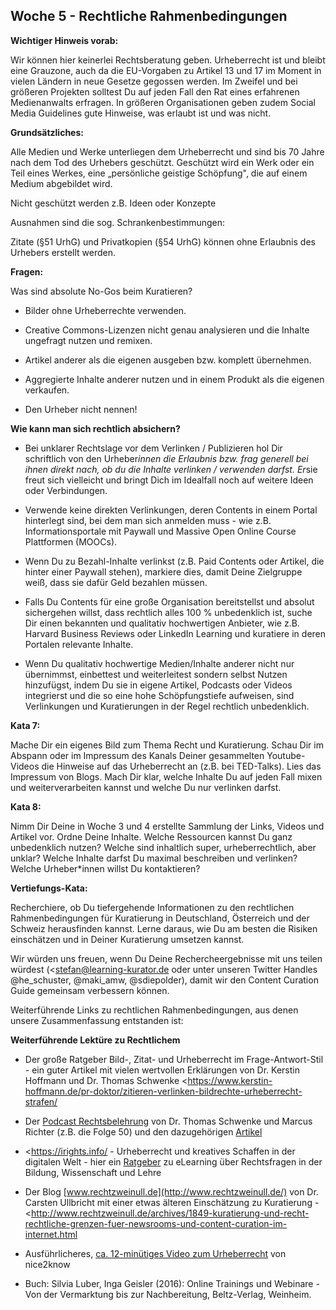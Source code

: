 ## Woche 5 - Rechtliche Rahmenbedingungen

 **Wichtiger Hinweis vorab:**

 Wir können hier keinerlei Rechtsberatung geben. Urheberrecht ist und bleibt eine Grauzone, auch da die EU-Vorgaben zu Artikel 13 und 17 im Moment in vielen Ländern in neue Gesetze gegossen werden. Im Zweifel und bei größeren Projekten solltest Du auf jeden Fall den Rat eines erfahrenen Medienanwalts erfragen. In größeren Organisationen geben zudem Social Media Guidelines gute Hinweise, was erlaubt ist und was nicht.

 **Grundsätzliches:**

 Alle Medien und Werke unterliegen dem Urheberrecht und sind bis 70 Jahre nach dem Tod des Urhebers geschützt. Geschützt wird ein Werk oder ein Teil eines Werkes, eine „persönliche geistige Schöpfung", die auf einem Medium abgebildet wird.

 Nicht geschützt werden z.B. Ideen oder Konzepte

 Ausnahmen sind die sog. Schrankenbestimmungen:

 Zitate (§51 UrhG) und Privatkopien (§54 UrhG) können ohne Erlaubnis
 des Urhebers erstellt werden.

 **Fragen:**

 Was sind absolute No-Gos beim Kuratieren?

-   Bilder ohne Urheberrechte verwenden.

-   Creative Commons-Lizenzen nicht genau analysieren und die Inhalte ungefragt nutzen und remixen.

-   Artikel anderer als die eigenen ausgeben bzw. komplett übernehmen.

-   Aggregierte Inhalte anderer nutzen und in einem Produkt als die eigenen verkaufen.

-   Den Urheber nicht nennen!


 **Wie kann man sich rechtlich absichern?**

-   Bei unklarer Rechtslage vor dem Verlinken / Publizieren hol Dir schriftlich von den Urheber*innen die Erlaubnis bzw. frag generell bei ihnen direkt nach, ob du die Inhalte verlinken / verwenden darfst. Er*sie freut sich vielleicht und bringt Dich im Idealfall noch auf weitere Ideen oder Verbindungen.

-   Verwende keine direkten Verlinkungen, deren Contents in einem Portal hinterlegt sind, bei dem man sich anmelden muss - wie z.B. Informationsportale mit Paywall und Massive Open Online Course Plattformen (MOOCs).

-   Wenn Du zu Bezahl-Inhalte verlinkst (z.B. Paid Contents oder Artikel, die hinter einer Paywall stehen), markiere dies, damit Deine Zielgruppe weiß, dass sie dafür Geld bezahlen müssen.

-   Falls Du Contents für eine große Organisation bereitstellst und absolut sichergehen willst, dass rechtlich alles 100 % unbedenklich ist, suche Dir einen bekannten und qualitativ hochwertigen Anbieter, wie z.B. Harvard Business Reviews oder LinkedIn Learning und kuratiere in deren Portalen relevante Inhalte.

-   Wenn Du qualitativ hochwertige Medien/Inhalte anderer nicht nur übernimmst, einbettest und weiterleitest sondern selbst Nutzen hinzufügst, indem Du sie in eigene Artikel, Podcasts oder Videos integrierst und die so eine hohe Schöpfungstiefe aufweisen, sind Verlinkungen und Kuratierungen in der Regel rechtlich unbedenklich.


 **Kata 7:**

Mache Dir ein eigenes Bild zum Thema Recht und Kuratierung. Schau Dir im Abspann oder im Impressum des Kanals Deiner gesammelten Youtube-Videos die Hinweise auf das Urheberrecht an (z.B. bei TED-Talks). Lies das Impressum von Blogs. Mach Dir klar, welche Inhalte Du auf jeden Fall mixen und weiterverarbeiten kannst und welche Du nur verlinken darfst.


 **Kata 8:**

Nimm Dir Deine in Woche 3 und 4 erstellte Sammlung der Links, Videos und Artikel vor. Ordne Deine Inhalte. Welche Ressourcen kannst Du ganz unbedenklich nutzen? Welche sind inhaltlich super, urheberrechtlich, aber unklar? Welche Inhalte darfst Du maximal beschreiben und verlinken? Welche Urheber*innen willst Du kontaktieren?


 **Vertiefungs-Kata:**

Recherchiere, ob Du tiefergehende Informationen zu den rechtlichen Rahmenbedingungen für Kuratierung in Deutschland, Österreich und der Schweiz herausfinden kannst. Lerne daraus, wie Du am besten die Risiken einschätzen und in Deiner Kuratierung umsetzen kannst.

Wir würden uns freuen, wenn Du Deine Rechercheergebnisse mit uns teilen würdest (<stefan@learning-kurator.de oder unter unseren Twitter Handles
@he_schuster, @maki_amw, @sdiepolder), damit wir den Content Curation Guide gemeinsam verbessern können.

Weiterführende Links zu rechtlichen Rahmenbedingungen, aus denen unsere Zusammenfassung entstanden ist:

**Weiterführende Lektüre zu Rechtlichem**

* Der große Ratgeber Bild-, Zitat- und Urheberrecht im Frage-Antwort-Stil - ein guter Artikel mit vielen wertvollen Erklärungen von Dr. Kerstin
Hoffmann und Dr. Thomas Schwenke <https://www.kerstin-hoffmann.de/pr-doktor/zitieren-verlinken-bildrechte-urheberrecht-strafen/

* Der [Podcast Rechtsbelehrung](https://rechtsbelehrung.com/) von Dr. Thomas Schwenke und Marcus Richter (z.B. die Folge 50) und den
dazugehörigen [Artikel](https://drschwenke.de/haftung-fuer-links-embedding-und-sharing-urheberrecht-und-datenschutz/)

* <https://irights.info/ - Urheberrecht und kreatives Schaffen in der digitalen Welt - hier ein [Ratgeber](https://irights.info/artikel/leitfaden-urheberrecht-e-learning-lehre-urhwissg/28839) zu eLearning über Rechtsfragen in der Bildung, Wissenschaft und Lehre

* Der Blog [www.rechtzweinull.de](http://www.rechtzweinull.de/) von Dr. Carsten Ullbricht mit einer etwas älteren Einschätzung zu Kuratierung - <http://www.rechtzweinull.de/archives/1849-kuratierung-und-recht-rechtliche-grenzen-fuer-newsrooms-und-content-curation-im-internet.html

* Ausführlicheres, [ca. 12-minütiges Video zum Urheberrecht](https://youtu.be/F2iBIT4xid8) von nice2know

* Buch: Silvia Luber, Inga Geisler (2016): Online Trainings und Webinare - Von der Vermarktung bis zur Nachbereitung, Beltz-Verlag, Weinheim.
